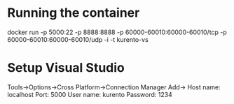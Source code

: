 Running the container
=======================
docker run -p 5000:22 -p 8888:8888 -p 60000-60010:60000-60010/tcp -p 60000-60010:60000-60010/udp -i -t kurento-vs

Setup Visual Studio
=======================
Tools->Options->Cross Platform->Connection Manager
Add-> 
Host name: localhost
Port: 5000
User name: kurento
Password: 1234


